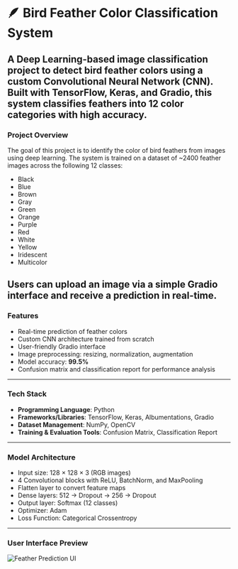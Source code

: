  # 🪶 Bird Feather Color Classification System
A Deep Learning-based image classification project to detect bird feather colors using a custom Convolutional Neural Network (CNN). Built with TensorFlow, Keras, and Gradio, this system classifies feathers into 12 color categories with high accuracy.
---
### Project Overview

The goal of this project is to identify the color of bird feathers from images using deep learning. The system is trained on a dataset of ~2400 feather images across the following 12 classes:
- Black
- Blue
- Brown
- Gray
- Green
- Orange
- Purple
- Red
- White
- Yellow
- Iridescent
- Multicolor

Users can upload an image via a simple Gradio interface and receive a prediction in real-time.
---
### Features

- Real-time prediction of feather colors
- Custom CNN architecture trained from scratch
- User-friendly Gradio interface
- Image preprocessing: resizing, normalization, augmentation
- Model accuracy: **99.5%**
- Confusion matrix and classification report for performance analysis

---
### Tech Stack
- **Programming Language**: Python
- **Frameworks/Libraries**: TensorFlow, Keras, Albumentations, Gradio
- **Dataset Management**: NumPy, OpenCV
- **Training & Evaluation Tools**: Confusion Matrix, Classification Report
---
 ### Model Architecture
- Input size: 128 × 128 × 3 (RGB images)
- 4 Convolutional blocks with ReLU, BatchNorm, and MaxPooling
- Flatten layer to convert feature maps
- Dense layers: 512 → Dropout → 256 → Dropout
- Output layer: Softmax (12 classes)
- Optimizer: Adam
- Loss Function: Categorical Crossentropy

---
### User Interface Preview
![Feather Prediction UI](https://i.imgur.com/lkVg6mO.png)
